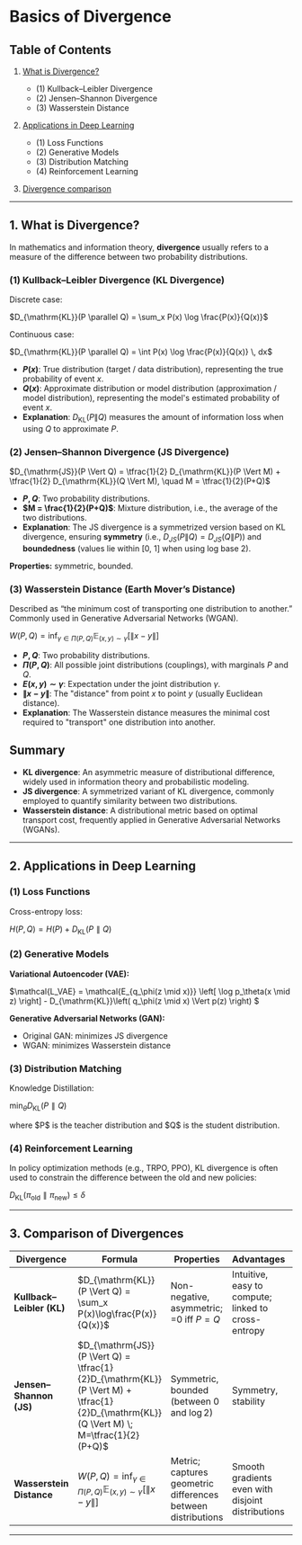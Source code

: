 
# Basics of Divergence
## Table of Contents

1. [What is Divergence?](#1-what-is-divergence)

   * (1) Kullback–Leibler Divergence
   * (2) Jensen–Shannon Divergence
   * (3) Wasserstein Distance
2. [Applications in Deep Learning](#2-applications-in-deep-learning)

   * (1) Loss Functions
   * (2) Generative Models
   * (3) Distribution Matching
   * (4) Reinforcement Learning
3. [Divergence comparison](#3-Comparison-of-Divergences)

---

## 1. What is Divergence?

In mathematics and information theory, **divergence** usually refers to a measure of the difference between two probability distributions.

### (1) Kullback–Leibler Divergence (KL Divergence)

Discrete case:

$D_{\mathrm{KL}}(P \parallel Q) = \sum_x P(x) \log \frac{P(x)}{Q(x)}$

Continuous case:

$D_{\mathrm{KL}}(P \parallel Q) = \int P(x) \log \frac{P(x)}{Q(x)} \, dx$

* **$P(x)$**: True distribution (target / data distribution), representing the true probability of event $x$.
* **$Q(x)$**: Approximate distribution or model distribution (approximation / model distribution), representing the model's estimated probability of event $x$.
* **Explanation**: $D_{\mathrm{KL}}(P\|Q)$ measures the amount of information loss when using $Q$ to approximate $P$.


### (2) Jensen–Shannon Divergence (JS Divergence)

$D_{\mathrm{JS}}(P \Vert Q) = \tfrac{1}{2} D_{\mathrm{KL}}(P \Vert M) + \tfrac{1}{2} D_{\mathrm{KL}}(Q \Vert M), \quad M = \tfrac{1}{2}(P+Q)$

* **$P, Q$**: Two probability distributions.  
* **$M = \frac{1}{2}(P+Q)$**: Mixture distribution, i.e., the average of the two distributions.  
* **Explanation**: The JS divergence is a symmetrized version based on KL divergence, ensuring **symmetry** (i.e., $D_{JS}(P\|Q) = D_{JS}(Q\|P)$) and **boundedness** (values lie within \[0, 1] when using log base 2).  


**Properties:** symmetric, bounded.



### (3) Wasserstein Distance (Earth Mover’s Distance)

Described as “the minimum cost of transporting one distribution to another.” Commonly used in Generative Adversarial Networks (WGAN).

$W(P, Q) = \inf_{\gamma \in \Pi(P,Q)} \mathbb{E}_{(x,y) \sim \gamma} \big[ \lVert x - y \rVert \big]$

* **$P, Q$**: Two probability distributions.  
* **$\Pi(P, Q)$**: All possible joint distributions (couplings), with marginals $P$ and $Q$.  
* **$E(x,y) \sim \gamma$**: Expectation under the joint distribution $\gamma$.  
* **$\|x-y\|$**: The "distance" from point $x$ to point $y$ (usually Euclidean distance).  
* **Explanation**: The Wasserstein distance measures the minimal cost required to "transport" one distribution into another.  

## Summary
* **KL divergence**: An asymmetric measure of distributional difference, widely used in information theory and probabilistic modeling.  
* **JS divergence**: A symmetrized variant of KL divergence, commonly employed to quantify similarity between two distributions.  
* **Wasserstein distance**: A distributional metric based on optimal transport cost, frequently applied in Generative Adversarial Networks (WGANs).  

---

## 2. Applications in Deep Learning

### (1) Loss Functions

Cross-entropy loss:

$H(P,Q) = H(P) + D_{\mathrm{KL}}(P \parallel Q)$



### (2) Generative Models

**Variational Autoencoder (VAE):**

$\mathcal{L_VAE} \= \mathcal{E_{q_\phi(z \mid x)}} \left[ \log p_\theta(x \mid z) \right] - D_{\mathrm{KL}}\left( q_\phi(z \mid x) \Vert p(z) \right) $

**Generative Adversarial Networks (GAN):**

* Original GAN: minimizes JS divergence
* WGAN: minimizes Wasserstein distance


### (3) Distribution Matching

Knowledge Distillation:

$\min_\theta D_{\mathrm{KL}}(P \parallel Q)$

where \$P\$ is the teacher distribution and \$Q\$ is the student distribution.



### (4) Reinforcement Learning

In policy optimization methods (e.g., TRPO, PPO), KL divergence is often used to constrain the difference between the old and new policies:

$D_{\mathrm{KL}}(\pi_{\text{old}} \parallel \pi_{\text{new}}) \leq \delta$


---

## 3. Comparison of Divergences

| Divergence                | Formula                                                                                                                                            | Properties                                                   | Advantages                                          | Limitations                                                | Applications                                                     |
| ------------------------- | -------------------------------------------------------------------------------------------------------------------------------------------------- | ------------------------------------------------------------ | --------------------------------------------------- | ---------------------------------------------------------- | ---------------------------------------------------------------- |
| **Kullback–Leibler (KL)** | $D_{\mathrm{KL}}(P \Vert Q) = \sum_x P(x)\log\frac{P(x)}{Q(x)}$                                                                                | Non-negative, asymmetric; =0 iff $P=Q$                       | Intuitive, easy to compute; linked to cross-entropy | Infinite if $Q(x)=0$ while $P(x)>0$; not symmetric         | Classification (cross-entropy loss), VAE, knowledge distillation |
| **Jensen–Shannon (JS)**   | $D_{\mathrm{JS}}(P \Vert Q) = \tfrac{1}{2}D_{\mathrm{KL}}(P \Vert M) + \tfrac{1}{2}D_{\mathrm{KL}}(Q \Vert M) \; M=\tfrac{1}{2}(P+Q)$ | Symmetric, bounded (between 0 and $\log 2$)                  | Symmetry, stability                                 | Gradient vanishing when distributions have no overlap      | Original GAN                                                     |
| **Wasserstein Distance**  | $W(P,Q)=\inf_{\gamma \in \Pi(P,Q)} \mathbb{E}_{(x,y)\sim\gamma}\left[\lVert x-y\rVert\right]$                                                      | Metric; captures geometric differences between distributions | Smooth gradients even with disjoint distributions   | Computationally more expensive (optimal transport problem) | WGAN, distribution alignment                                     |

---




